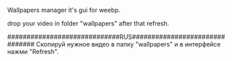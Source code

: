 Wallpapers manager it's gui for weebp.

drop your video in folder "wallpapers" after that refresh.

#############################RUS###############################
Скопируй нужное видео в папку "wallpapers" и в интерфейсе нажми "Refresh".
